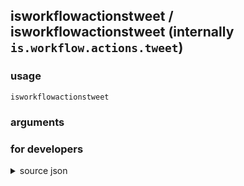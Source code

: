 
## isworkflowactionstweet / isworkflowactionstweet (internally `is.workflow.actions.tweet`)




### usage
`isworkflowactionstweet `

### arguments


### for developers

<details><summary>source json</summary>
<p>
```json
{
	"ActionClass": "WFSocialAction",
	"AppIdentifier": "com.atebits.Tweetie2",
	"ICActionIdentifier": "com.atebits.Tweetie2.ShareExtension"
}
```
</p></details>
